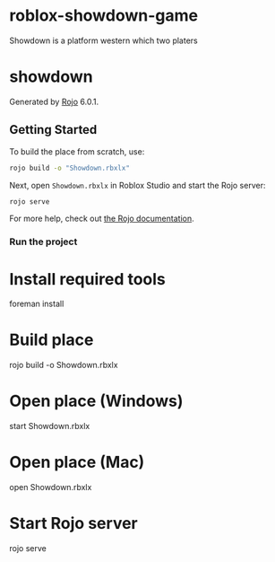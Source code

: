 # roblox-showdown-game
Showdown is a platform western which two platers

# showdown
Generated by [Rojo](https://github.com/rojo-rbx/rojo) 6.0.1.

## Getting Started
To build the place from scratch, use:

```bash
rojo build -o "Showdown.rbxlx"
```

Next, open `Showdown.rbxlx` in Roblox Studio and start the Rojo server:

```bash
rojo serve
```

For more help, check out [the Rojo documentation](https://rojo.space/docs).

### Run the project

# Install required tools
foreman install

# Build place
rojo build -o Showdown.rbxlx

# Open place (Windows)
start Showdown.rbxlx

# Open place (Mac)
open Showdown.rbxlx

# Start Rojo server
rojo serve
